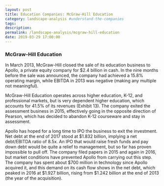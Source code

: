 ```yaml
---
layout: post
title: Education Companies: McGraw-Hill Education
category: landscape-analysis #understand-the-companies
tags:
description:
permalink: /landscape-analysis/mcgraw-hill-education
date: 2019-03-29 17:00:00
---
```


### McGraw-Hill Education

In March 2013, McGraw-Hill closed the sale of its education business to Apollo, a private equity company for $2.4 billion in cash. In the nine months before the sale was announced, the company had achieved a 15.8% operating margin, while EBITDA in 2013 was negative (making any multiple not meaningful).

McGraw-Hill Education operates across higher education, K-12, and professional markets, but is very dependent higher education, which accounts for 41.5% of its revenues (Exhibit 13). The company exited the assessment business in 2015, effectively going in the opposite direction of Pearson, which has decided to abandon K-12 courseware and stay in assessment.

Apollo has hoped for a long time to IPO the business to exit the investment. Net debt at the end of 2017 stood at $1.832 billion, implying a net debt/EBITDA ratio of 8.5x. An IPO that would raise fresh funds and pay down debt would be quite a relief to management, but so far has proven impossible to pull off. The company filed papers in 2015 and again in 2016, but market conditions have prevented Apollo from carrying out this step. The company has spent about $700 million in technology since Apollo acquired it, and this demand on its cash flow shows in the net debt, which peaked in 2016 at $1.927 billion, rising from $1.242 billion at the end of 2013 (the year of the acquisition).

